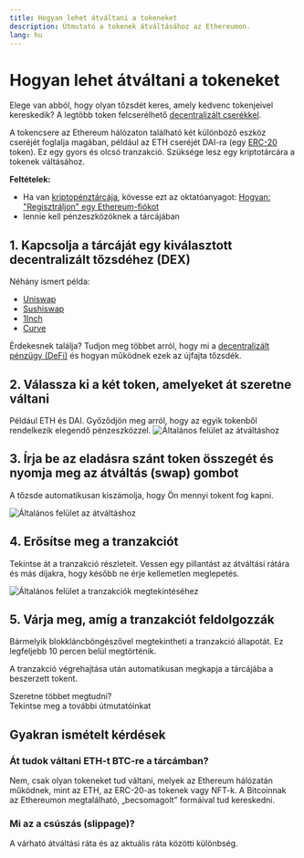 ```yaml
---
title: Hogyan lehet átváltani a tokeneket
description: Útmutató a tokenek átváltásához az Ethereumon.
lang: hu
---
```


# Hogyan lehet átváltani a tokeneket

Elege van abból, hogy olyan tőzsdét keres, amely kedvenc tokenjeivel kereskedik? A legtöbb token felcserélhető [decentralizált cserékkel](/glossary/#dex).

A tokencsere az Ethereum hálózaton található két különböző eszköz cseréjét foglalja magában, például az ETH cseréjét DAI-ra (egy [ERC-20](/glossary/#erc-20) token). Ez egy gyors és olcsó tranzakció. Szüksége lesz egy kriptotárcára a tokenek váltásához.

**Feltételek:**

- Ha van [kriptopénztárcája](/glossary/#wallet), kövesse ezt az oktatóanyagot: [Hogyan: "Regisztráljon" egy Ethereum-fiókot](/guides/how-to-create-an-ethereum-account/)
- lennie kell pénzeszközöknek a tárcájában

## 1. Kapcsolja a tárcáját egy kiválasztott decentralizált tőzsdéhez (DEX)

Néhány ismert példa:

- [Uniswap](https://app.uniswap.org/#/swap)
- [Sushiswap](https://www.sushi.com/swap)
- [1Inch](https://app.1inch.io/#/1/unified/swap/ETH/DAI)
- [Curve](https://curve.fi/#/ethereum/swap)

Érdekesnek találja? Tudjon meg többet arról, hogy mi a [decentralizált pénzügy (DeFi)](/defi/) és hogyan működnek ezek az újfajta tőzsdék.

## 2. Válassza ki a két token, amelyeket át szeretne váltani

Például ETH és DAI. Győződjön meg arról, hogy az egyik tokenből rendelkezik elegendő pénzeszközzel. ![Általános felület az átváltáshoz](./swap1.png)

## 3. Írja be az eladásra szánt token összegét és nyomja meg az átváltás (swap) gombot

A tőzsde automatikusan kiszámolja, hogy Ön mennyi tokent fog kapni.

![Általános felület az átváltáshoz](./swap2.png)

## 4. Erősítse meg a tranzakciót

Tekintse át a tranzakció részleteit. Vessen egy pillantást az átváltási rátára és más díjakra, hogy később ne érje kellemetlen meglepetés.

![Általános felület a tranzakciók megtekintéséhez](./swap3.png)

## 5. Várja meg, amíg a tranzakciót feldolgozzák

Bármelyik blokkláncböngészővel megtekintheti a tranzakció állapotát. Ez legfeljebb 10 percen belül megtörténik.

A tranzakció végrehajtása után automatikusan megkapja a tárcájába a beszerzett tokent.
<br />

<InfoBanner shouldSpaceBetween emoji=":eyes:">
  <div>Szeretne többet megtudni?</div>
  <ButtonLink href="/guides/">
    Tekintse meg a további útmutatóinkat
  </ButtonLink>
</InfoBanner>

## Gyakran ismételt kérdések

### Át tudok váltani ETH-t BTC-re a tárcámban?

Nem, csak olyan tokeneket tud váltani, melyek az Ethereum hálózatán működnek, mint az ETH, az ERC-20-as tokenek vagy NFT-k. A Bitcoinnak az Ethereumon megtalálható, „becsomagolt” formáival tud kereskedni.

### Mi az a csúszás (slippage)?

A várható átváltási ráta és az aktuális ráta közötti különbség.
